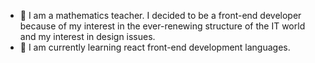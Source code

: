 

- 🔭 I am a mathematics teacher. I decided to be a front-end developer 
because of my interest in the ever-renewing structure
of the IT world and my interest in design issues.
- 🌱 I am currently learning react 
front-end development languages.

